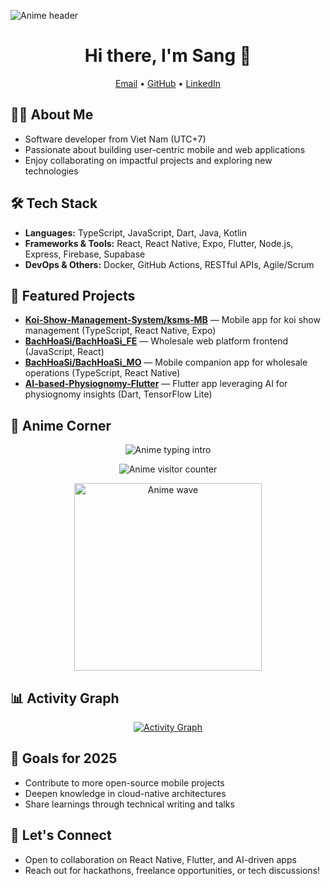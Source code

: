 ﻿![Anime header](https://capsule-render.vercel.app/api?type=waving&color=0:9D50BB,100:6E48AA&height=220&section=header&text=Welcome%20to%20my%20space&fontSize=36&fontColor=FDF6FF&desc=Building%20apps%20with%20a%20touch%20of%20magic&descSize=18&descAlignY=65)

<h1 align="center">Hi there, I'm Sang 👋</h1>

<p align="center">
  <a href="mailto:nhatsangle2905@gmail.com">Email</a> •
  <a href="https://github.com/LNS2905">GitHub</a> •
  <a href="https://www.linkedin.com/in/nhatsangle/">LinkedIn</a>
</p>

## 🙋‍♂️ About Me
- Software developer from Viet Nam (UTC+7)
- Passionate about building user-centric mobile and web applications
- Enjoy collaborating on impactful projects and exploring new technologies

## 🛠️ Tech Stack
- **Languages:** TypeScript, JavaScript, Dart, Java, Kotlin
- **Frameworks & Tools:** React, React Native, Expo, Flutter, Node.js, Express, Firebase, Supabase
- **DevOps & Others:** Docker, GitHub Actions, RESTful APIs, Agile/Scrum

## 🚀 Featured Projects
- **[Koi-Show-Management-System/ksms-MB](https://github.com/Koi-Show-Management-System/ksms-MB)** — Mobile app for koi show management (TypeScript, React Native, Expo)
- **[BachHoaSi/BachHoaSi_FE](https://github.com/BachHoaSi/BachHoaSi_FE)** — Wholesale web platform frontend (JavaScript, React)
- **[BachHoaSi/BachHoaSi_MO](https://github.com/BachHoaSi/BachHoaSi_MO)** — Mobile companion app for wholesale operations (TypeScript, React Native)
- **[AI-based-Physiognomy-Flutter](https://github.com/LNS2905/AI-based-Physiognomy-Flutter)** — Flutter app leveraging AI for physiognomy insights (Dart, TensorFlow Lite)

## 🌸 Anime Corner
<p align="center">
  <img src="https://readme-typing-svg.demolab.com?font=Fira+Code&duration=3000&pause=600&color=FF8FAB&center=true&vCenter=true&width=460&lines=Anime+enthusiast+%F0%9F%8C%B8;Powered+by+creativity+and+code;Let's+build+something+magical!" alt="Anime typing intro" />
</p>

<p align="center">
  <img src="https://count.getloli.com/get/@LNS2905?theme=rule34" alt="Anime visitor counter" />
</p>

<p align="center">
  <img src="https://media.giphy.com/media/ASd0Ukj0y3qMM/giphy.gif" alt="Anime wave" width="300" />
</p>

## 📊 Activity Graph
<p align="center">
  <a href="https://github.com/Ashutosh00710/github-readme-activity-graph">
    <img src="https://github-readme-activity-graph.vercel.app/graph?username=LNS2905&theme=dracula&bg_color=1a1b27&color=be91f2&line=ffb86c&point=ff79c6&area=true&area_color=bd93f9&hide_border=true&custom_title=🌟%20My%20Coding%20Journey&radius=10&days=90" alt="Activity Graph" />
  </a>
</p>

## 🎯 Goals for 2025
- Contribute to more open-source mobile projects
- Deepen knowledge in cloud-native architectures
- Share learnings through technical writing and talks

## 🤝 Let's Connect
- Open to collaboration on React Native, Flutter, and AI-driven apps
- Reach out for hackathons, freelance opportunities, or tech discussions!
